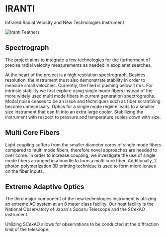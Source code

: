 # IRANTI
Infrared Radial Velocity and New Technologies Instrument

![Iranti Feathers](https://raw.githubusercontent.com/username/projectname/branch/path/to/img.png)

## Spectrograph

The project aims to integrate a few technologies for the furtherment of precise radial velocity measurements as needed in exoplanet searches.

At the heart of the project is a high resolution spectrograph. Besides resolution, the instrument must also demonstrate stability in order to measure small velocities. Currently, the filed is pushing below 1 m/s. For intrinsic stability we first explore using single mode fibers instead of the more widely used multi mode fibers in current generation spectrographs. Modal noise ceases to be an issue and techniques such as fiber scrambling become unnecessary. Optics for a single mode regime leads to a smaller size instrument that can fit into an extra large cooler. Stabilizing the instrument with respect to pressure and temperature scales down with size.

## Multi Core Fibers

Light coupling suffers from the smaller diameter cores of single mode fibers compared to multi mode fibers, therefore novel approaches are needed to over come. In order to increase coupling, we investigate the use of single mode fibers arranged in a bundle to form a multi core fiber. Additionally, 2 photon polymerization 3D printing technique is used to form micro lenses on the fiber inputs.

## Extreme Adaptive Optics

The third major component of the new technologies instrument is utilizing an extreme AO system at an 8 meter class facility. Our host facility is the National Observatory of Japan's Subaru Telescope and the SCexAO instrument.

Utilizing SCexAO allows for observations to be conducted at the diffraction limit of the telescope.
